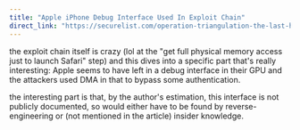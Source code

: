 ```yaml
---
title: "Apple iPhone Debug Interface Used In Exploit Chain"
direct_link: "https://securelist.com/operation-triangulation-the-last-hardware-mystery/111669/"
---
```


the exploit chain itself is crazy (lol at the "get full physical memory access just to launch Safari" step) and this dives into a specific part that's really interesting: Apple seems to have left in a debug interface in their GPU and the attackers used DMA in that to bypass some authentication.

the interesting part is that, by the author's estimation, this interface is not publicly documented, so would either have to be found by reverse-engineering or (not mentioned in the article) insider knowledge.
